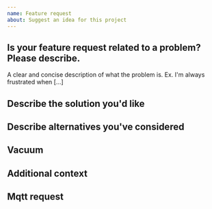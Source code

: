 ```yaml
---
name: Feature request
about: Suggest an idea for this project
---
```


## Is your feature request related to a problem? Please describe.
A clear and concise description of what the problem is. Ex. I'm always frustrated when [...]

## Describe the solution you'd like
<!-- A clear and concise description of what you want to happen. -->

## Describe alternatives you've considered
<!-- A clear and concise description of any alternative solutions or features you've considered. -->

## Vacuum
<!-- List your vacuum's model here. If this applies to all vacuum models, leave this blank -->

## Additional context
<!-- Add any other context or screenshots about the feature request here. -->

## Mqtt request
<!-- If you are looking for a feature that was introduced with a specific vacuum, chances are the reason we have not implemented it is because we need the mqtt request - and we cannot figure it out as we don't have the vacuum. Look here(https://github.com/humbertogontijo/python-roborock/blob/main/roborock/typing.py) to see what commands we have. If we don't have one that corersponds with the feature you are looking for, chances are, we need your (or annother users' help)

If you feel as if you are technically able to do this, please do, if not, just say here that you don't feel comfortable doing this.

You can either create the connection manually using: https://medium.com/geekculture/capture-iphone-ios-http-traffic-using-wireshark-4af01a4313e6

Or get it made automatically using Airtools 2

Using a Mac, download wireshark and download Airtools 2. Then using airtools 2, select "Capture iPhone Packet Trace". Once wireshark gets launched by airtools, enter the following: "ip.addr == (Your robots ip here (no parenthesis)) and data.data and tcp" hit enter.

Make sure your phone is on the same network as your vacuum, then open the roborock app, and do the task that you are looking to get added to the integration. Make sure items are appearing in wireshark. If they are, then once you have done all the tasks you want added, hit hte stop button on the top of wireshark, then File-> save as -> pcapng. 

You can just upload the file and we can decode it for you.
-->